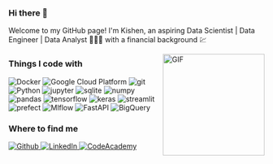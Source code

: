 ### Hi there 👋

<p>Welcome to my GitHub page! I'm Kishen, an aspiring Data Scientist | Data Engineer | Data Analyst 🧑🏽‍💻 with a financial background 💹</p>
<p> <img src="https://github.com/Kishendas123/Kishendas123/assets/140292825/b3c17cce-bf58-45ff-8420-96e6ea6f498a.gif" alt="GIF" width="200" align="right"></p>


<h3>Things I code with</h3>
<p>
  <img alt="Docker" src="https://img.shields.io/badge/-Docker-46a2f1?style=flat-square&logo=docker&logoColor=white" />
  <img alt="Google Cloud Platform" src="https://img.shields.io/badge/-Google_Cloud_Platform-1a73e8?style=flat-square&logo=google-cloud&logoColor=white" />
  <img alt="git" src="https://img.shields.io/badge/-Git-F05032?style=flat-square&logo=git&logoColor=white" />
  <img alt="Python" src="https://img.shields.io/badge/-Python-232121?style=flat-square&logo=python&logoColor=white" />
  <img alt="jupyter" src="https://img.shields.io/badge/-Jupyter-b4a7d6?style=flat-square&logo=jupyter&logoColor=white" />
  <img alt="sqlite" src="https://img.shields.io/badge/-SQL-6aa84f?style=flat-square&logo=sqlite&logoColor=white" />
  <img alt="numpy" src="https://img.shields.io/badge/-NumPy-c27ba0?style=flat-square&logo=numpy&logoColor=white" />
  <img alt="pandas" src="https://img.shields.io/badge/-Pandas-351c75?style=flat-square&logo=pandas&logoColor=white" />
  <img alt="tensorflow" src="https://img.shields.io/badge/-Tensorflow-38761d?style=flat-square&logo=tensorflow&logoColor=white" />
   <img alt="keras" src="https://img.shields.io/badge/-Keras-990000?style=flat-square&logo=keras&logoColor=white" />
   <img alt="streamlit" src="https://img.shields.io/badge/-Streamlit-6fa8dc?style=flat-square&logo=streamlit&logoColor=white" />
   <img alt="prefect" src="https://img.shields.io/badge/-Prefect-b45f06?style=flat-square&logo=prefect&logoColor=white" />
   <img alt="Mlflow" src="https://img.shields.io/badge/-MlFlow-444444?style=flat-square&logo=mlflow&logoColor=white" />
  <img alt="FastAPI" src="https://img.shields.io/badge/-FastAPI-444444?style=flat-square&logo=fastapi&logoColor=white" />
  <img alt="BigQuery" src="https://img.shields.io/badge/-BigQuery-45818e?style=flat-square&logo=googlebigquery&logoColor=white" /> 
</p>


<h3>Where to find me</h3>
<p>
  <a href="https://github.com/Kishendas123" target="_blank">
    <img alt="Github" src="https://img.shields.io/badge/GitHub-4a3b6a.svg?&style=for-the-badge&logo=Github&logoColor=white" />
  </a>
  <a href="https://www.linkedin.com/in/kishen-das/" target="_blank">
    <img alt="LinkedIn" src="https://img.shields.io/badge/linkedin-%230077B5.svg?&style=for-the-badge&logo=linkedin&logoColor=white" />
  </a>
  <a href="https://www.codecademy.com/profiles/kishendas123/" target="_blank">
    <img alt="CodeAcademy" src="https://img.shields.io/badge/codecademy-c3b091?&style=for-the-badge&logo=codecademy&logoColor=black" />
  </a>
</p>
